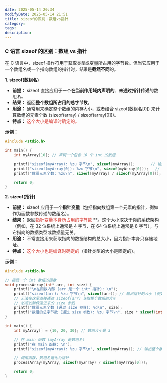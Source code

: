 ```yaml
---
date: 2025-05-14 20:34
modifyDate: 2025-05-14 21:51
title: sizeof的区别：数组vs指针
category: 
tags: 
description:
---
```

### C 语言 sizeof 的区别：数组 vs 指针

在 C 语言中，sizeof 操作符用于获取类型或变量所占用的字节数。但当它应用于一个数组名或一个指向数组的指针时，结果是**截然不同**的。

**1. sizeof(数组名)**
- **前提：** sizeof 直接应用于一个**在当前作用域内声明的**、**未通过指针传递**的数组名。
- **结果：** 返回**整个数组所占用的总字节数**。
- **用途：** 通常用来确定整个数组的内存大小，或者结合 sizeof(数组名[0]) 来计算数组的元素个数 (sizeof(array) / sizeof(array[0]))。
- **特点：**<font color="#d83931"> 这个大小是编译时确定的。</font>

**示例：**
```c
#include <stdio.h>

int main() {
    int myArray[10]; // 声明一个包含 10 个 int 的数组

    printf("sizeof(myArray): %zu 字节\n", sizeof(myArray));       // 输出整个数组的总字节数 (10 * sizeof(int))
    printf("sizeof(myArray[0]): %zu 字节\n", sizeof(myArray[0]));   // 输出数组第一个元素的字节数 (sizeof(int))
    printf("数组元素个数: %zu\n", sizeof(myArray) / sizeof(myArray[0])); // 计算元素个数

    return 0;
}
```

**2. sizeof(指针)**

- **前提：** sizeof 应用于一个**指针变量**（包括指向数组第一个元素的指针，例如作为函数参数传递的数组名）。    
- **结果：** 返回<font color="#d83931">指针变量本身所占用的字节数</font> **。这个大小取决于你的系统架构（例如，在 32 位系统上通常是 4 字节，在 64 位系统上通常是 8 字节），与它指向的数据类型或数据量无关。    
- **用途：** 不常直接用来获取指向的数据结构的总大小，因为指针本身只存储地址。    
- **特点：**<font color="#d83931"> 这个大小也是编译时确定的</font>（指针类型的大小是固定的）。
    

**示例：**

```c
#include <stdio.h>

// 接受一个 int 数组的函数
void processArray(int* arr, int size) {
    printf("\n在函数内部 (arr 是一个 int* 指针): \n");
    printf("sizeof(arr): %zu 字节\n", sizeof(arr)); // 输出指针的大小 (例如 8 字节在 64位系统)
    // 无法在这里直接通过 sizeof(arr) 获取整个数组的大小
    // 必须依赖传递进来的 size 参数
    printf("数组元素个数 (通过 size 参数): %d\n", size);
    printf("数组的总字节数 (通过 size 参数): %zu 字节\n", size * sizeof(int));
}

int main() {
    int myArray[] = {10, 20, 30}; // 数组大小是 3

    // 在 main 函数 (myArray 是数组名)
    printf("在 main 函数: \n");
    printf("sizeof(myArray): %zu 字节\n", sizeof(myArray)); // 输出整个数组的总字节数 (3 * sizeof(int))

    // 调用函数，数组名退化为指针
    processArray(myArray, sizeof(myArray) / sizeof(myArray[0]));

    return 0;
}
```
